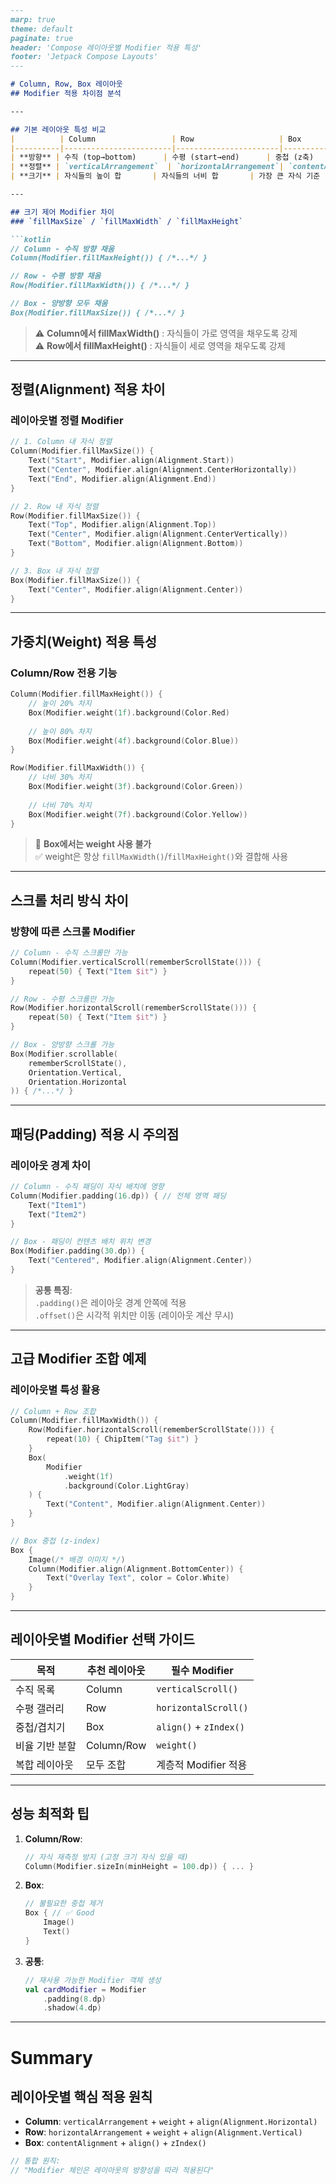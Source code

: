 ```markdown
---
marp: true
theme: default
paginate: true
header: 'Compose 레이아웃별 Modifier 적용 특성'
footer: 'Jetpack Compose Layouts'
---

# Column, Row, Box 레이아웃
## Modifier 적용 차이점 분석

---

## 기본 레이아웃 특성 비교
|          | Column                 | Row                   | Box                   |
|----------|------------------------|-----------------------|-----------------------|
| **방향** | 수직 (top→bottom)      | 수평 (start→end)      | 중첩 (z축)            |
| **정렬** | `verticalArrangement`  | `horizontalArrangement`| `contentAlignment`    |
| **크기** | 자식들의 높이 합       | 자식들의 너비 합       | 가장 큰 자식 기준     |

---

## 크기 제어 Modifier 차이
### `fillMaxSize` / `fillMaxWidth` / `fillMaxHeight`

```kotlin
// Column - 수직 방향 채움
Column(Modifier.fillMaxHeight()) { /*...*/ }

// Row - 수평 방향 채움
Row(Modifier.fillMaxWidth()) { /*...*/ }

// Box - 양방향 모두 채움
Box(Modifier.fillMaxSize()) { /*...*/ }
```

> ⚠️ **Column에서 fillMaxWidth()** : 자식들이 가로 영역을 채우도록 강제  
> ⚠️ **Row에서 fillMaxHeight()** : 자식들이 세로 영역을 채우도록 강제

---

## 정렬(Alignment) 적용 차이
### 레이아웃별 정렬 Modifier

```kotlin
// 1. Column 내 자식 정렬
Column(Modifier.fillMaxSize()) {
    Text("Start", Modifier.align(Alignment.Start))
    Text("Center", Modifier.align(Alignment.CenterHorizontally))
    Text("End", Modifier.align(Alignment.End))
}

// 2. Row 내 자식 정렬
Row(Modifier.fillMaxSize()) {
    Text("Top", Modifier.align(Alignment.Top))
    Text("Center", Modifier.align(Alignment.CenterVertically))
    Text("Bottom", Modifier.align(Alignment.Bottom))
}

// 3. Box 내 자식 정렬
Box(Modifier.fillMaxSize()) {
    Text("Center", Modifier.align(Alignment.Center))
}
```

---

## 가중치(Weight) 적용 특성
### Column/Row 전용 기능

```kotlin
Column(Modifier.fillMaxHeight()) {
    // 높이 20% 차지
    Box(Modifier.weight(1f).background(Color.Red) 
    
    // 높이 80% 차지
    Box(Modifier.weight(4f).background(Color.Blue)) 
}

Row(Modifier.fillMaxWidth()) {
    // 너비 30% 차지
    Box(Modifier.weight(3f).background(Color.Green))
    
    // 너비 70% 차지
    Box(Modifier.weight(7f).background(Color.Yellow))
}
```

> 🚫 **Box에서는 weight 사용 불가**  
> ✅ weight은 항상 `fillMaxWidth()`/`fillMaxHeight()`와 결합해 사용

---

## 스크롤 처리 방식 차이
### 방향에 따른 스크롤 Modifier

```kotlin
// Column - 수직 스크롤만 가능
Column(Modifier.verticalScroll(rememberScrollState())) {
    repeat(50) { Text("Item $it") }
}

// Row - 수평 스크롤만 가능
Row(Modifier.horizontalScroll(rememberScrollState())) {
    repeat(50) { Text("Item $it") }
}

// Box - 양방향 스크롤 가능
Box(Modifier.scrollable(
    rememberScrollState(),
    Orientation.Vertical,
    Orientation.Horizontal
)) { /*...*/ }
```

---

## 패딩(Padding) 적용 시 주의점
### 레이아웃 경계 차이

```kotlin
// Column - 수직 패딩이 자식 배치에 영향
Column(Modifier.padding(16.dp)) { // 전체 영역 패딩
    Text("Item1")
    Text("Item2")
}

// Box - 패딩이 컨텐츠 배치 위치 변경
Box(Modifier.padding(30.dp)) { 
    Text("Centered", Modifier.align(Alignment.Center))
}
```

> **공통 특징**:  
> `.padding()`은 레이아웃 경계 안쪽에 적용  
> `.offset()`은 시각적 위치만 이동 (레이아웃 계산 무시)

---

## 고급 Modifier 조합 예제
### 레이아웃별 특성 활용

```kotlin
// Column + Row 조합
Column(Modifier.fillMaxWidth()) {
    Row(Modifier.horizontalScroll(rememberScrollState())) {
        repeat(10) { ChipItem("Tag $it") }
    }
    Box(
        Modifier
            .weight(1f)
            .background(Color.LightGray)
    ) {
        Text("Content", Modifier.align(Alignment.Center))
    }
}

// Box 중첩 (z-index)
Box {
    Image(/* 배경 이미지 */)
    Column(Modifier.align(Alignment.BottomCenter)) {
        Text("Overlay Text", color = Color.White)
    }
}
```

---

## 레이아웃별 Modifier 선택 가이드
| **목적**               | **추천 레이아웃** | **필수 Modifier**          |
|------------------------|------------------|---------------------------|
| 수직 목록              | Column           | `verticalScroll()`        |
| 수평 갤러리            | Row              | `horizontalScroll()`      |
| 중첩/겹치기            | Box              | `align()` + `zIndex()`    |
| 비율 기반 분할         | Column/Row       | `weight()`                |
| 복합 레이아웃          | 모두 조합        | 계층적 Modifier 적용      |

---

## 성능 최적화 팁
1. **Column/Row**:
   ```kotlin
   // 자식 재측정 방지 (고정 크기 자식 있을 때)
   Column(Modifier.sizeIn(minHeight = 100.dp)) { ... }
   ```
   
2. **Box**:
   ```kotlin
   // 불필요한 중첩 제거
   Box { // ✅ Good
       Image()
       Text()
   }
   ```
   
3. **공통**:
   ```kotlin
   // 재사용 가능한 Modifier 객체 생성
   val cardModifier = Modifier
       .padding(8.dp)
       .shadow(4.dp)
   ```

--- 

# Summary
## 레이아웃별 핵심 적용 원칙
- **Column**: `verticalArrangement` + `weight` + `align(Alignment.Horizontal)`
- **Row**: `horizontalArrangement` + `weight` + `align(Alignment.Vertical)`
- **Box**: `contentAlignment` + `align()` + `zIndex()`
```kotlin
// 통합 원칙: 
// "Modifier 체인은 레이아웃의 방향성을 따라 적용된다"
```